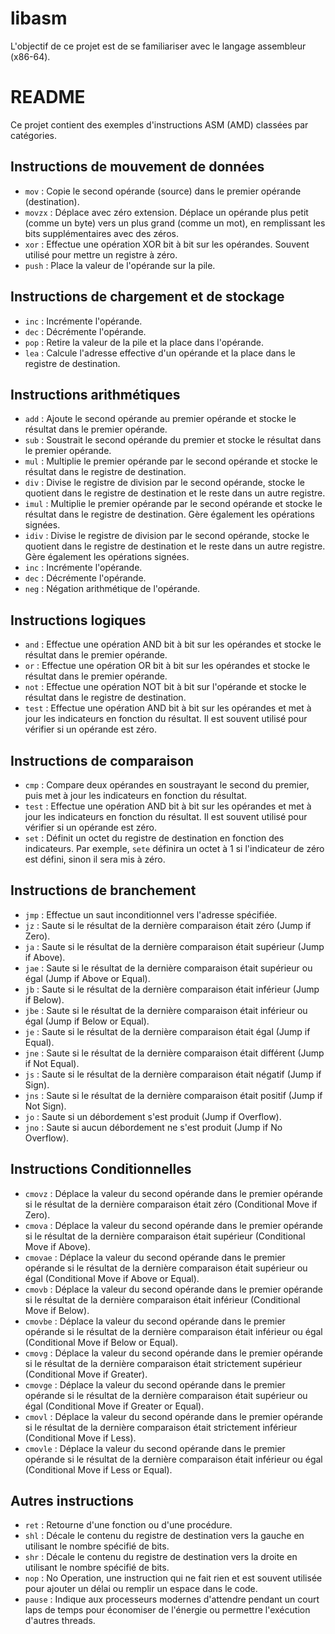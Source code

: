 # libasm
L'objectif de ce projet est de se familiariser avec le langage assembleur (x86-64).

# README

Ce projet contient des exemples d'instructions ASM (AMD) classées par catégories.

## Instructions de mouvement de données

- `mov` : Copie le second opérande (source) dans le premier opérande (destination).
- `movzx` : Déplace avec zéro extension. Déplace un opérande plus petit (comme un byte) vers un plus grand (comme un mot), en remplissant les bits supplémentaires avec des zéros.
- `xor` : Effectue une opération XOR bit à bit sur les opérandes. Souvent utilisé pour mettre un registre à zéro.
- `push` : Place la valeur de l'opérande sur la pile.

## Instructions de chargement et de stockage

- `inc` : Incrémente l'opérande.
- `dec` : Décrémente l'opérande.
- `pop` : Retire la valeur de la pile et la place dans l'opérande.
- `lea` : Calcule l'adresse effective d'un opérande et la place dans le registre de destination.

## Instructions arithmétiques

- `add` : Ajoute le second opérande au premier opérande et stocke le résultat dans le premier opérande.
- `sub` : Soustrait le second opérande du premier et stocke le résultat dans le premier opérande.
- `mul` : Multiplie le premier opérande par le second opérande et stocke le résultat dans le registre de destination.
- `div` : Divise le registre de division par le second opérande, stocke le quotient dans le registre de destination et le reste dans un autre registre.
- `imul` : Multiplie le premier opérande par le second opérande et stocke le résultat dans le registre de destination. Gère également les opérations signées.
- `idiv` : Divise le registre de division par le second opérande, stocke le quotient dans le registre de destination et le reste dans un autre registre. Gère également les opérations signées.
- `inc` : Incrémente l'opérande.
- `dec` : Décrémente l'opérande.
- `neg` : Négation arithmétique de l'opérande.

## Instructions logiques

- `and` : Effectue une opération AND bit à bit sur les opérandes et stocke le résultat dans le premier opérande.
- `or` : Effectue une opération OR bit à bit sur les opérandes et stocke le résultat dans le premier opérande.
- `not` : Effectue une opération NOT bit à bit sur l'opérande et stocke le résultat dans le registre de destination.
- `test` : Effectue une opération AND bit à bit sur les opérandes et met à jour les indicateurs en fonction du résultat. Il est souvent utilisé pour vérifier si un opérande est zéro.

## Instructions de comparaison

- `cmp` : Compare deux opérandes en soustrayant le second du premier, puis met à jour les indicateurs en fonction du résultat.
- `test` : Effectue une opération AND bit à bit sur les opérandes et met à jour les indicateurs en fonction du résultat. Il est souvent utilisé pour vérifier si un opérande est zéro.
- `set` : Définit un octet du registre de destination en fonction des indicateurs. Par exemple, `sete` définira un octet à 1 si l'indicateur de zéro est défini, sinon il sera mis à zéro.

## Instructions de branchement

- `jmp` : Effectue un saut inconditionnel vers l'adresse spécifiée.
- `jz` : Saute si le résultat de la dernière comparaison était zéro (Jump if Zero).
- `ja` : Saute si le résultat de la dernière comparaison était supérieur (Jump if Above).
- `jae` : Saute si le résultat de la dernière comparaison était supérieur ou égal (Jump if Above or Equal).
- `jb` : Saute si le résultat de la dernière comparaison était inférieur (Jump if Below).
- `jbe` : Saute si le résultat de la dernière comparaison était inférieur ou égal (Jump if Below or Equal).
- `je` : Saute si le résultat de la dernière comparaison était égal (Jump if Equal).
- `jne` : Saute si le résultat de la dernière comparaison était différent (Jump if Not Equal).
- `js` : Saute si le résultat de la dernière comparaison était négatif (Jump if Sign).
- `jns` : Saute si le résultat de la dernière comparaison était positif (Jump if Not Sign).
- `jo` : Saute si un débordement s'est produit (Jump if Overflow).
- `jno` : Saute si aucun débordement ne s'est produit (Jump if No Overflow).

## Instructions Conditionnelles

- `cmovz` : Déplace la valeur du second opérande dans le premier opérande si le résultat de la dernière comparaison était zéro (Conditional Move if Zero).
- `cmova` : Déplace la valeur du second opérande dans le premier opérande si le résultat de la dernière comparaison était supérieur (Conditional Move if Above).
- `cmovae` : Déplace la valeur du second opérande dans le premier opérande si le résultat de la dernière comparaison était supérieur ou égal (Conditional Move if Above or Equal).
- `cmovb` : Déplace la valeur du second opérande dans le premier opérande si le résultat de la dernière comparaison était inférieur (Conditional Move if Below).
- `cmovbe` : Déplace la valeur du second opérande dans le premier opérande si le résultat de la dernière comparaison était inférieur ou égal (Conditional Move if Below or Equal).
- `cmovg` : Déplace la valeur du second opérande dans le premier opérande si le résultat de la dernière comparaison était strictement supérieur (Conditional Move if Greater).
- `cmovge` : Déplace la valeur du second opérande dans le premier opérande si le résultat de la dernière comparaison était supérieur ou égal (Conditional Move if Greater or Equal).
- `cmovl` : Déplace la valeur du second opérande dans le premier opérande si le résultat de la dernière comparaison était strictement inférieur (Conditional Move if Less).
- `cmovle` : Déplace la valeur du second opérande dans le premier opérande si le résultat de la dernière comparaison était inférieur ou égal (Conditional Move if Less or Equal).

## Autres instructions

- `ret` : Retourne d'une fonction ou d'une procédure.
- `shl` : Décale le contenu du registre de destination vers la gauche en utilisant le nombre spécifié de bits.
- `shr` : Décale le contenu du registre de destination vers la droite en utilisant le nombre spécifié de bits.
- `nop` : No Operation, une instruction qui ne fait rien et est souvent utilisée pour ajouter un délai ou remplir un espace dans le code.
- `pause` : Indique aux processeurs modernes d'attendre pendant un court laps de temps pour économiser de l'énergie ou permettre l'exécution d'autres threads.
